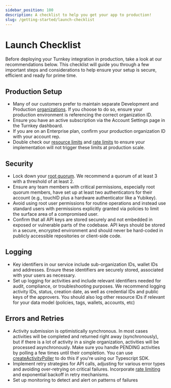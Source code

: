 ```yaml
---
sidebar_position: 100
description: A checklist to help you get your app to production!
slug: /getting-started/launch-checklist
---
```


# Launch Checklist

Before deploying your Turnkey integration in production, take a look at our recommendations below. This checklist will guide you through a few important steps and considerations to help ensure your setup is secure, efficient and ready for prime time.

## Production Setup

- Many of our customers prefer to maintain separate Development and Production [organizations](/concepts/organizations). If you choose to do so, ensure your production environment is referencing the correct organization ID.
- Ensure you have an active subscription via the Account Settings page in the Turnkey dashboard.
- If you are on an Enterprise plan, confirm your production organization ID with your account rep.
- Double check our [resource limits](../getting-started/resource-limits.md) and [rate limits](/faq#do-you-have-any-rate-limits-in-place-in-your-public-api) to ensure your implementation will not trigger these limits at production scale.

## Security

- Lock down your [root quorum](/concepts/users/root-quorum). We recommend a quorum of at least 3 with a threshold of at least 2.
- Ensure any team members with critical permissions, especially root quorum members, have set up at least two authenticators for their account (e.g., touchID plus a hardware authenticator like a Yubikey).
- Avoid using root user permissions for routine operations and instead use standard users with permissions explicitly granted via policies to limit the surface area of a compromised user.
- Confirm that all API keys are stored securely and not embedded in exposed or vulnerable parts of the codebase. API keys should be stored in a secure, encrypted environment and should never be hard-coded in publicly accessible repositories or client-side code.

## Logging

- Key identifiers in our service include sub-organization IDs, wallet IDs and addresses. Ensure these identifiers are securely stored, associated with your users as necessary.
- Set up logging for activities and include relevant identifiers needed for audit, compliance, or troubleshooting purposes. We recommend logging activity IDs, status, creation date, as well as credential IDs and public keys of the approvers. You should also log other resource IDs if relevant for your data model (policies, tags, wallets, accounts, etc)

## Errors and Retries

- Activity submission is optimistically synchronous. In most cases activities will be completed and returned right away (synchronously), but if there is a lot of activity in a single organization, activities will be processed asynchronously. Make sure you handle PENDING activities by polling a few times until their completion. You can use [createActivityPoller](https://github.com/tkhq/sdk/blob/d9ed2aefc92d298826a40e821f959b019ea1936f/packages/http/src/async.ts#L101) to do this if you're using our Typescript SDK.
- Implement retry strategies for API calls, adjusting for various error types and avoiding over-retrying on critical failures. Incorporate [rate limiting](/faq#do-you-have-any-rate-limits-in-place-in-your-public-api) and exponential backoff in retry mechanisms.
- Set up monitoring to detect and alert on patterns of failures
